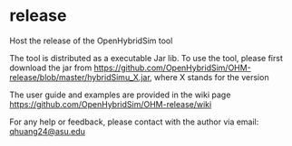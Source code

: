 # release
Host the release of the OpenHybridSim tool

The tool is distributed as a executable Jar lib. To use the tool, please first download the jar from https://github.com/OpenHybridSim/OHM-release/blob/master/hybridSimu_X.jar, where X stands for the version 

The user guide and examples are provided in the wiki page
https://github.com/OpenHybridSim/OHM-release/wiki

For any help or feedback, please contact with the author via email: qhuang24@asu.edu
